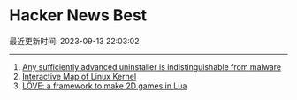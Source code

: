 # Hacker News Best

最近更新时间: 2023-09-13 22:03:02

--- 
1. [Any sufficiently advanced uninstaller is indistinguishable from malware](https://devblogs.microsoft.com/oldnewthing/20230911-00/?p=108749) 
2. [Interactive Map of Linux Kernel](https://makelinux.github.io/kernel/map/) 
3. [LÖVE: a framework to make 2D games in Lua](https://love2d.org/) 
